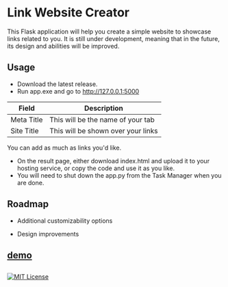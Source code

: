 
# Link Website Creator

This Flask application will help you create a simple website to showcase links related to you. It is still under development, meaning that in the future, its design and abilities will be improved.





## Usage

- Download the latest release.
- Run app.exe and go to http://127.0.0.1:5000


| Field        | Description                                    |
|--------------|------------------------------------------------|
| Meta Title   | This will be the name of your tab              |
| Site Title   | This will be shown over your links             |
    
You can add as much as links you'd like.  
- On the result page, either download index.html and upload it to your hosting service, or copy the code and use it as you like.
- You will need to shut down the app.py from the Task Manager when you are done.
## Roadmap

- Additional customizability options 

- Design improvements

## [demo](https://web.itu.edu.tr/budanur21/)

##
[![MIT License](https://img.shields.io/badge/License-MIT-green.svg)](https://choosealicense.com/licenses/mit/) 
